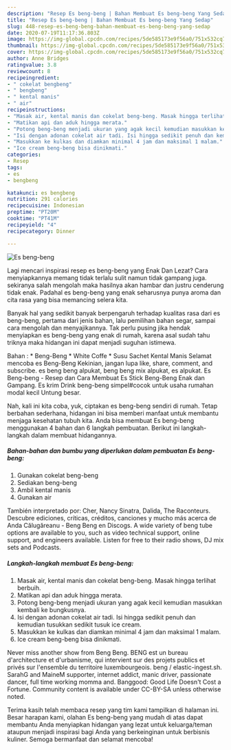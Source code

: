 ```yaml
---
description: "Resep Es beng-beng | Bahan Membuat Es beng-beng Yang Sedap"
title: "Resep Es beng-beng | Bahan Membuat Es beng-beng Yang Sedap"
slug: 448-resep-es-beng-beng-bahan-membuat-es-beng-beng-yang-sedap
date: 2020-07-19T11:17:36.803Z
image: https://img-global.cpcdn.com/recipes/5de585173e9f56a0/751x532cq70/es-beng-beng-foto-resep-utama.jpg
thumbnail: https://img-global.cpcdn.com/recipes/5de585173e9f56a0/751x532cq70/es-beng-beng-foto-resep-utama.jpg
cover: https://img-global.cpcdn.com/recipes/5de585173e9f56a0/751x532cq70/es-beng-beng-foto-resep-utama.jpg
author: Anne Bridges
ratingvalue: 3.8
reviewcount: 8
recipeingredient:
- " cokelat bengbeng"
- " bengbeng"
- " kental manis"
- " air"
recipeinstructions:
- "Masak air, kental manis dan cokelat beng-beng. Masak hingga terlihat berbuih."
- "Matikan api dan aduk hingga merata."
- "Potong beng-beng menjadi ukuran yang agak kecil kemudian masukkan kembali ke bungkusnya."
- "Isi dengan adonan cokelat air tadi. Isi hingga sedikit penuh dan kemudian tusukkan sedikit tusuk ice cream."
- "Masukkan ke kulkas dan diamkan minimal 4 jam dan maksimal 1 malam."
- "Ice cream beng-beng bisa dinikmati."
categories:
- Resep
tags:
- es
- bengbeng

katakunci: es bengbeng 
nutrition: 291 calories
recipecuisine: Indonesian
preptime: "PT20M"
cooktime: "PT41M"
recipeyield: "4"
recipecategory: Dinner

---
```



![Es beng-beng](https://img-global.cpcdn.com/recipes/5de585173e9f56a0/751x532cq70/es-beng-beng-foto-resep-utama.jpg)

Lagi mencari inspirasi resep es beng-beng yang Enak Dan Lezat? Cara menyiapkannya memang tidak terlalu sulit namun tidak gampang juga. sekiranya salah mengolah maka hasilnya akan hambar dan justru cenderung tidak enak. Padahal es beng-beng yang enak seharusnya punya aroma dan cita rasa yang bisa memancing selera kita.

Banyak hal yang sedikit banyak berpengaruh terhadap kualitas rasa dari es beng-beng, pertama dari jenis bahan, lalu pemilihan bahan segar, sampai cara mengolah dan menyajikannya. Tak perlu pusing jika hendak menyiapkan es beng-beng yang enak di rumah, karena asal sudah tahu triknya maka hidangan ini dapat menjadi suguhan istimewa.

Bahan : * Beng-Beng * White Coffe * Susu Sachet Kental Manis Selamat mencoba es Beng-Beng Kekinian, jangan lupa like, share, comment, and subscribe. es beng beng alpukat, beng beng mix alpukat, es alpukat. Es Beng-beng - Resep dan Cara Membuat Es Stick Beng-Beng Enak dan Gampang. Es krim Drink beng-beng simpel#cocok untuk usaha rumahan modal kecil Untung besar.


Nah, kali ini kita coba, yuk, ciptakan es beng-beng sendiri di rumah. Tetap berbahan sederhana, hidangan ini bisa memberi manfaat untuk membantu menjaga kesehatan tubuh kita. Anda bisa membuat Es beng-beng menggunakan 4 bahan dan 6 langkah pembuatan. Berikut ini langkah-langkah dalam membuat hidangannya.

<!--inarticleads1-->

##### Bahan-bahan dan bumbu yang diperlukan dalam pembuatan Es beng-beng:

1. Gunakan  cokelat beng-beng
1. Sediakan  beng-beng
1. Ambil  kental manis
1. Gunakan  air


También interpretado por: Cher, Nancy Sinatra, Dalida, The Raconteurs. Descubre ediciones, críticas, créditos, canciones y mucho más acerca de Anda Călugăreanu - Beng Beng en Discogs. A wide variety of beng tube options are available to you, such as video technical support, online support, and engineers available. Listen for free to their radio shows, DJ mix sets and Podcasts. 

<!--inarticleads2-->

##### Langkah-langkah membuat Es beng-beng:

1. Masak air, kental manis dan cokelat beng-beng. Masak hingga terlihat berbuih.
1. Matikan api dan aduk hingga merata.
1. Potong beng-beng menjadi ukuran yang agak kecil kemudian masukkan kembali ke bungkusnya.
1. Isi dengan adonan cokelat air tadi. Isi hingga sedikit penuh dan kemudian tusukkan sedikit tusuk ice cream.
1. Masukkan ke kulkas dan diamkan minimal 4 jam dan maksimal 1 malam.
1. Ice cream beng-beng bisa dinikmati.


Never miss another show from Beng Beng. BENG est un bureau d&#39;architecture et d&#39;urbanisme, qui intervient sur des projets publics et privés sur l&#39;ensemble du territoire luxembourgeois. beng / elastic-ingest.sh. SarahG and MaineM supporter, internet addict, manic driver, passionate dancer, full time working momma and. Banggood: Good Life Doesn&#39;t Cost a Fortune. Community content is available under CC-BY-SA unless otherwise noted. 

Terima kasih telah membaca resep yang tim kami tampilkan di halaman ini. Besar harapan kami, olahan Es beng-beng yang mudah di atas dapat membantu Anda menyiapkan hidangan yang lezat untuk keluarga/teman ataupun menjadi inspirasi bagi Anda yang berkeinginan untuk berbisnis kuliner. Semoga bermanfaat dan selamat mencoba!
